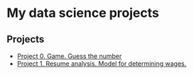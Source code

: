 # My data science projects
## Projects
* [Project 0. Game. Guess the number](https://github.com/Irinaeva/data_science/tree/main/Project_0)
* [Project 1. Resume analysis. Model for determining wages.](https://github.com/Irinaeva/data_science/tree/main/Project_1)